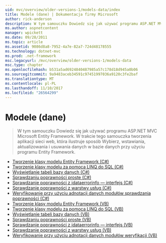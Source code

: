 ```yaml
---
uid: mvc/overview/older-versions-1/models-data/index
title: Modele (dane) | Dokumentacja firmy Microsoft
author: rick-anderson
description: W tym samouczku Dowiedz się jak używać programu ASP.NET MVC Microsoft Entity Framework. W trakcie tego samouczka tworzenia aplikacji sieci web...
ms.author: aspnetcontent
manager: wpickett
ms.date: 09/28/2011
ms.topic: article
ms.assetid: 9086d8a8-7952-4a7e-82a7-724d48178555
ms.technology: dotnet-mvc
ms.prod: .net-framework
msc.legacyurl: /mvc/overview/older-versions-1/models-data
msc.type: chapter
ms.openlocfilehash: b531a5ad6924840487985a57c178d18d945a0b06
ms.sourcegitcommit: 9a9483aceb34591c97451997036a9120c3fe2baf
ms.translationtype: MT
ms.contentlocale: pl-PL
ms.lasthandoff: 11/10/2017
ms.locfileid: "26564299"
---
```

<a name="models-data"></a>Modele (dane)
====================
> W tym samouczku Dowiedz się jak używać programu ASP.NET MVC Microsoft Entity Framework. W trakcie tego samouczka tworzenia aplikacji sieci web, która ilustruje sposób Wybierz, wstawiania, aktualizowania i usuwania danych w bazie danych przy użyciu programu Entity Framework.


- [Tworzenie klasy modelu Entity Framework (C#)](creating-model-classes-with-the-entity-framework-cs.md)
- [Tworzenie klasy modelu za pomocą LINQ do SQL (C#)](creating-model-classes-with-linq-to-sql-cs.md)
- [Wyświetlanie tabeli bazy danych (C#)](displaying-a-table-of-database-data-cs.md)
- [Sprawdzaniu poprawności proste (C#)](performing-simple-validation-cs.md)
- [Sprawdzanie poprawności z idataerrorinfo — interfejs (C#)](validating-with-the-idataerrorinfo-interface-cs.md)
- [Sprawdzanie poprawności z warstwy usług (C#)](validating-with-a-service-layer-cs.md)
- [Weryfikowanie przy użyciu adnotacji danych modułów sprawdzania poprawności (C#)](validation-with-the-data-annotation-validators-cs.md)
- [Tworzenie klasy modelu Entity Framework (VB)](creating-model-classes-with-the-entity-framework-vb.md)
- [Tworzenie klasy modelu za pomocą LINQ do SQL (VB)](creating-model-classes-with-linq-to-sql-vb.md)
- [Wyświetlanie tabeli bazy danych (VB)](displaying-a-table-of-database-data-vb.md)
- [Sprawdzaniu poprawności proste (VB)](performing-simple-validation-vb.md)
- [Sprawdzanie poprawności z idataerrorinfo — interfejs (VB)](validating-with-the-idataerrorinfo-interface-vb.md)
- [Sprawdzanie poprawności z warstwy usług (VB)](validating-with-a-service-layer-vb.md)
- [Weryfikowanie przy użyciu adnotacji danych modułów weryfikacji (VB)](validation-with-the-data-annotation-validators-vb.md)
